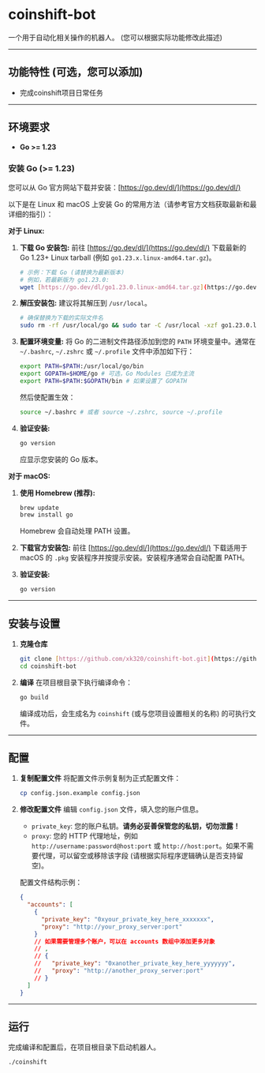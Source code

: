 # coinshift-bot

一个用于自动化相关操作的机器人。 (您可以根据实际功能修改此描述)

---
## 功能特性 (可选，您可以添加)

* 完成coinshift项目日常任务

---
## 环境要求

* **Go >= 1.23**

### 安装 Go (>= 1.23)

您可以从 Go 官方网站下载并安装：[https://go.dev/dl/](https://go.dev/dl/)

以下是在 Linux 和 macOS 上安装 Go 的常用方法（请参考官方文档获取最新和最详细的指引）：

**对于 Linux:**

1.  **下载 Go 安装包:**
    前往 [https://go.dev/dl/](https://go.dev/dl/) 下载最新的 Go 1.23+ Linux tarball (例如 `go1.23.x.linux-amd64.tar.gz`)。
    ```bash
    # 示例：下载 Go (请替换为最新版本)
    # 例如，若最新版为 go1.23.0:
    wget [https://go.dev/dl/go1.23.0.linux-amd64.tar.gz](https://go.dev/dl/go1.23.0.linux-amd64.tar.gz)
    ```

2.  **解压安装包:**
    建议将其解压到 `/usr/local`。
    ```bash
    # 确保替换为下载的实际文件名
    sudo rm -rf /usr/local/go && sudo tar -C /usr/local -xzf go1.23.0.linux-amd64.tar.gz
    ```

3.  **配置环境变量:**
    将 Go 的二进制文件路径添加到您的 `PATH` 环境变量中。通常在 `~/.bashrc`, `~/.zshrc` 或 `~/.profile` 文件中添加如下行：
    ```bash
    export PATH=$PATH:/usr/local/go/bin
    export GOPATH=$HOME/go # 可选，Go Modules 已成为主流
    export PATH=$PATH:$GOPATH/bin # 如果设置了 GOPATH
    ```
    然后使配置生效：
    ```bash
    source ~/.bashrc # 或者 source ~/.zshrc, source ~/.profile
    ```

4.  **验证安装:**
    ```bash
    go version
    ```
    应显示您安装的 Go 版本。

**对于 macOS:**

1.  **使用 Homebrew (推荐):**
    ```bash
    brew update
    brew install go
    ```
    Homebrew 会自动处理 PATH 设置。

2.  **下载官方安装包:**
    前往 [https://go.dev/dl/](https://go.dev/dl/) 下载适用于 macOS 的 `.pkg` 安装程序并按提示安装。安装程序通常会自动配置 PATH。

3.  **验证安装:**
    ```bash
    go version
    ```

---
## 安装与设置

1.  **克隆仓库**
    ```bash
    git clone [https://github.com/xk320/coinshift-bot.git](https://github.com/xk320/coinshift-bot.git)
    cd coinshift-bot
    ```

2.  **编译**
    在项目根目录下执行编译命令：
    ```bash
    go build
    ```
    编译成功后，会生成名为 `coinshift` (或与您项目设置相关的名称) 的可执行文件。

---
## 配置

1.  **复制配置文件**
    将配置文件示例复制为正式配置文件：
    ```bash
    cp config.json.example config.json
    ```

2.  **修改配置文件**
    编辑 `config.json` 文件，填入您的账户信息。

    * `private_key`: 您的账户私钥。**请务必妥善保管您的私钥，切勿泄露！**
    * `proxy`: 您的 HTTP 代理地址，例如 `http://username:password@host:port` 或 `http://host:port`。如果不需要代理，可以留空或移除该字段 (请根据实际程序逻辑确认是否支持留空)。

    配置文件结构示例：
    ```json
    {
      "accounts": [
        {
          "private_key": "0xyour_private_key_here_xxxxxxx",
          "proxy": "http://your_proxy_server:port"
        }
        // 如果需要管理多个账户，可以在 accounts 数组中添加更多对象
        // ,
        // {
        //   "private_key": "0xanother_private_key_here_yyyyyyy",
        //   "proxy": "http://another_proxy_server:port"
        // }
      ]
    }
    ```

---
## 运行

完成编译和配置后，在项目根目录下启动机器人。

```bash
./coinshift
